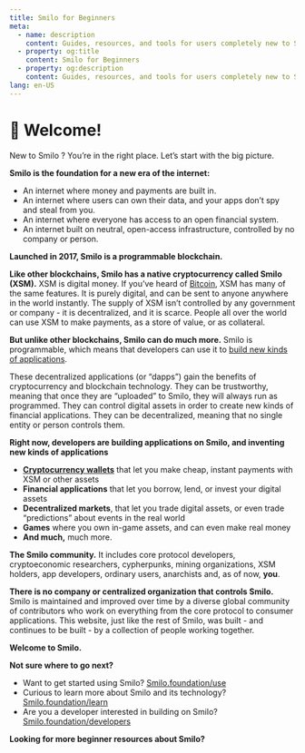 ```yaml
---
title: Smilo for Beginners
meta:
  - name: description
    content: Guides, resources, and tools for users completely new to Smilo.
  - property: og:title
    content: Smilo for Beginners
  - property: og:description
    content: Guides, resources, and tools for users completely new to Smilo.
lang: en-US
---
```


# 👋 Welcome!

New to Smilo ? You’re in the right place. Let’s start with the big picture.

**Smilo is the foundation for a new era of the internet:**
- An internet where money and payments are built in.
- An internet where users can own their data, and your apps don’t spy and steal from you.
- An internet where everyone has access to an open financial system.
- An internet built on neutral, open-access infrastructure, controlled by no company or person.

**Launched in 2017, Smilo is a programmable blockchain.**

**Like other blockchains, Smilo has a native cryptocurrency called Smilo (XSM).** XSM is digital money. If you’ve heard of [Bitcoin](http://bitcoin.org/), XSM has many of the same features. It is purely digital, and can be sent to anyone anywhere in the world instantly. The supply of XSM isn’t controlled by any government or company - it is decentralized, and it is scarce. People all over the world can use XSM to make payments, as a store of value, or as collateral.

**But unlike other blockchains, Smilo can do much more.** Smilo is programmable, which means that developers can use it to [build new kinds of applications](/use/#1-use-an-application-built-on-Smilo).

These decentralized applications (or “dapps”) gain the benefits of cryptocurrency and blockchain technology. They can be trustworthy, meaning that once they are “uploaded” to Smilo, they will always run as programmed. They can control digital assets in order to create new kinds of financial applications. They can be decentralized, meaning that no single entity or person controls them.

**Right now, developers are building applications on Smilo, and inventing new kinds of applications**


- [**Cryptocurrency wallets**](/use/#_3-what-is-a-wallet-and-which-one-should-i-use) that let you make cheap, instant payments with XSM or other assets
- **Financial applications** that let you borrow, lend, or invest your digital assets
- **Decentralized markets**, that let you trade digital assets, or even trade “predictions” about events in the real world
- **Games** where you own in-game assets, and can even make real money
- **And much,** much more.

**The Smilo community.** It includes core protocol developers, cryptoeconomic researchers, cypherpunks, mining organizations, XSM holders, app developers, ordinary users, anarchists and, as of now, **you**.

**There is no company or centralized organization that controls Smilo.** Smilo is maintained and improved over time by a diverse global community of contributors who work on everything from the core protocol to consumer applications. This website, just like the rest of Smilo, was built - and continues to be built - by a collection of people working together.

**Welcome to Smilo.**



**Not sure where to go next?**

- Want to get started using Smilo? [Smilo.foundation/use](/use/)
- Curious to learn more about Smilo and its technology? [Smilo.foundation/learn](/learn/)
- Are you a developer interested in building on Smilo? [Smilo.foundation/developers](/developers/)

**Looking for more beginner resources about Smilo?**
